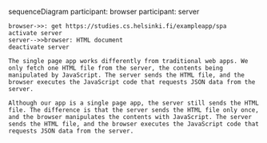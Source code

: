 sequenceDiagram
    participant: browser
    participant: server

    browser->>: get https://studies.cs.helsinki.fi/exampleapp/spa
    activate server
    server-->>browser: HTML document
    deactivate server

    The single page app works differently from traditional web apps. We only fetch one HTML file from the server, the contents being manipulated by JavaScript. The server sends the HTML file, and the browser executes the JavaScript code that requests JSON data from the server.

    Although our app is a single page app, the server still sends the HTML file. The difference is that the server sends the HTML file only once, and the browser manipulates the contents with JavaScript. The server sends the HTML file, and the browser executes the JavaScript code that requests JSON data from the server.